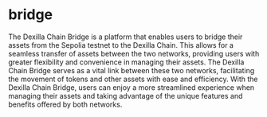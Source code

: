 # bridge
The Dexilla Chain Bridge is a platform that enables users to bridge their assets from the Sepolia testnet to the Dexilla Chain. This allows for a seamless transfer of assets between the two networks, providing users with greater flexibility and convenience in managing their assets. The Dexilla Chain Bridge serves as a vital link between these two networks, facilitating the movement of tokens and other assets with ease and efficiency. With the Dexilla Chain Bridge, users can enjoy a more streamlined experience when managing their assets and taking advantage of the unique features and benefits offered by both networks.
